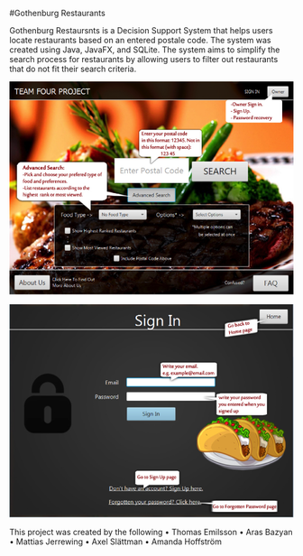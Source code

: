 #Gothenburg Restaurants

Gothenburg Restaursnts is a Decision Support System that helps users locate restaurants based on an entered postale code. The system was created using Java, JavaFX, and SQLite. The system aims to simplify the search process for restaurants by allowing users to filter out restaurants that do not fit their search criteria.


![alt tag](https://github.com/ThomasEmilsson/Gothenburg-Restaurants/blob/master/Executable/Images/Home.png)


![alt tag](https://github.com/ThomasEmilsson/Gothenburg-Restaurants/blob/master/Executable/Images/SignIn.png)


This project was created by the following
    • Thomas Emilsson
    • Aras Bazyan
    • Mattias Jerrewing
    • Axel Slättman
    • Amanda Hoffström
